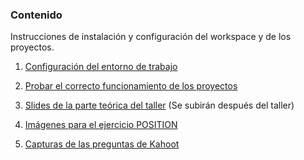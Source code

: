 ### Contenido
Instrucciones de instalación y configuración del workspace y de los proyectos.

1. [Configuración del entorno de trabajo](instalacion-configuracion-VSCode.md)

2. [Probar el correcto funcionamiento de los proyectos](pruebas-proyectos.md)

3. [Slides de la parte teórica del taller](slides-css-workshop.pdf) (Se subirán después del taller)

4. [Imágenes para el ejercicio POSITION](https://github.com/dianaaceves/css-workshop/tree/css-workshop-docs/POSITION)

4. [Capturas de las preguntas de Kahoot](https://github.com/dianaaceves/css-workshop/tree/css-workshop-docs/KAHOOT)
